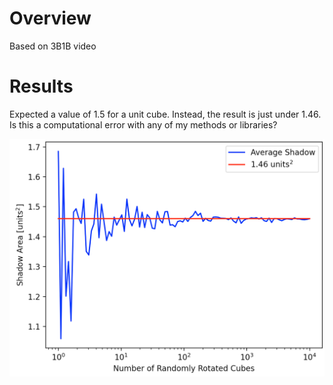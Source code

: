 # Overview
Based on 3B1B video

# Results
Expected a value of 1.5 for a unit cube. Instead, the result is just under 1.46. Is this a computational error with any of my methods or libraries?

![Results](./images/logplot.png)